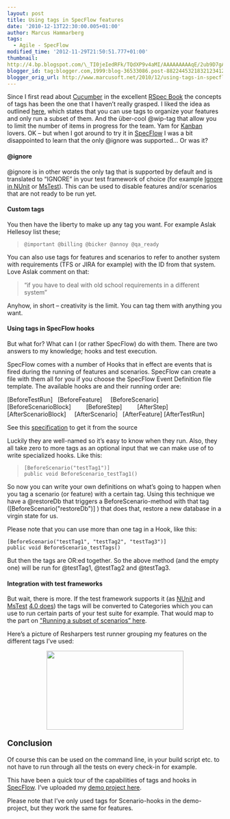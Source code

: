 ```yaml
---
layout: post
title: Using tags in SpecFlow features
date: '2010-12-13T22:30:00.005+01:00'
author: Marcus Hammarberg
tags:
  - Agile - SpecFlow
modified_time: '2012-11-29T21:50:51.777+01:00'
thumbnail:
http://4.bp.blogspot.com/\_TI0jeIedRFk/TQdXP9v4aMI/AAAAAAAAAqE/2ub9D7gAH3M/s72-c/reshaper+showing+features+with+tags+as+categories.png
blogger_id: tag:blogger.com,1999:blog-36533086.post-8822445321832123412
blogger_orig_url: http://www.marcusoft.net/2010/12/using-tags-in-specflow-features.html
---
```



<div dir="ltr" style="text-align: left;" trbidi="on">

Since I first read about
<a href="https://github.com/aslakhellesoy/cucumber/wiki"
target="_blank">Cucumber</a> in the excellent
<a href="http://www.pragprog.com/titles/achbd/the-rspec-book"
target="_blank">RSpec Book</a> the concepts of tags has been the one
that I haven’t really grasped. I liked the idea as outlined
<a href="https://github.com/aslakhellesoy/cucumber/wiki/Tags"
target="_blank">here</a>, which states that you can use tags to organize
your features and only run a subset of them. And the über-cool @wip-tag
that allow you to limit the number of items in progress for the team.
Yam for <a
href="http://www.marcusoft.net/2009/11/kanban-example-by-henrik-kniberg.html"
target="_blank">Kanban</a> lovers.
OK – but when I got around to try it in
<a href="http://www.specflow.org/" target="_blank">SpecFlow</a> I was a
bit disappointed to learn that the only @ignore was supported… Or was
it?

#### @ignore

@ignore is in other words the only tag that is supported by default and
is translated to “IGNORE” in your test framework of choice (for example
<a href="http://www.nunit.org/index.php?p=ignore&amp;r=2.4"
target="_blank">Ignore in NUnit</a> or <a
href="http://msdn.microsoft.com/en-us/library/ms182457(v=vs.80).aspx#UsingIgnoreAttribute"
target="_blank">MsTest</a>).
This can be used to disable features and/or scenarios that are not ready
to be run yet.

#### Custom tags

You then have the liberty to make up any tag you want. For example Aslak
Hellesoy list these;

>     @important @billing @bicker @annoy @qa_ready

You can also use tags for features and scenarios to refer to another
system with requirements (TFS or JIRA for example) with the ID from that
system. Love Aslak comment on that:

> “if you have to deal with old school requirements in a different
> system”

Anyhow, in short – creativity is the limit. You can tag them with
anything you want.

#### Using tags in SpecFlow hooks

But what for? What can I (or rather SpecFlow) do with them. There are
two answers to my knowledge; hooks and test execution.

SpecFlow comes with a number of Hooks that in effect are events that is
fired during the running of features and scenarios. SpecFlow can create
a file with them all for you if you choose the SpecFlow Event Definition
file template. The available hooks are and their running order are:

\[BeforeTestRun\]
  \[BeforeFeature\]
    \[BeforeScenario\]
      \[BeforeScenarioBlock\]
        \[BeforeStep\]
        \[AfterStep\]
      \[AfterScenarioBlock\]
    \[AfterScenario\]
  \[AfterFeature\]
\[AfterTestRun\]

See this <a
href="https://github.com/techtalk/SpecFlow/blob/master/Tests/FeatureTests/BeforeAfterHooks/BeforeAfterHooks.feature"
target="_blank">specification</a> to get it from the source

Luckily they are well-named so it’s easy to know when they run.
Also, they all take zero to more tags as an optional input that we can
make use of to write specialized hooks. Like this:

> ``` brush:
> [BeforeScenario("testTag1")]
> public void BeforeScenario_testTag1()
> ```

So now you can write your own definitions on what’s going to happen when
you tag a scenario (or feature) with a certain tag. Using this technique
we have a @restoreDb that triggers a BeforeScenario-method with that tag
(\[BeforeScenario("restoreDb")\] ) that does that, restore a new
database in a virgin state for us.

Please note that you can use more than one tag in a Hook, like this:

``` brush:
[BeforeScenario("testTag1", "testTag2", "testTag3")]
public void BeforeScenario_testTags()
```


But then the tags are OR:ed together. So the above method (and the empty
one) will be run for @testTag1, @testTag2 and @testTag3.

#### Integration with test frameworks

But wait, there is more. If the test framework supports it (as
<a href="http://www.nunit.org/index.php?p=category&amp;r=2.2"
target="_blank">NUnit</a> and
<a href="http://msdn.microsoft.com/en-us/library/ms182489.aspx#category"
target="_blank">MsTest</a> <a
href="http://groups.google.com/group/specflow/browse_thread/thread/5e15853e59f8219e/baaec86e7ed8da6a?lnk=gst&amp;q=tags+mstest#baaec86e7ed8da6a"
target="_blank">4.0 does</a>) the tags will be converted to Categories
which you can use to run certain parts of your test suite for example.
That would map to the part on
<a href="https://github.com/aslakhellesoy/cucumber/wiki/Tags"
target="_blank">"Running a subset of scenarios” here</a>.

Here’s a picture of Resharpers test runner grouping my features on the
different tags I’ve used:

<div class="separator" style="clear: both; text-align: center;">

<a
href="http://4.bp.blogspot.com/_TI0jeIedRFk/TQdXP9v4aMI/AAAAAAAAAqE/2ub9D7gAH3M/s1600/reshaper+showing+features+with+tags+as+categories.png"
data-imageanchor="1" style="margin-left: 1em; margin-right: 1em;"><img
src="http://4.bp.blogspot.com/_TI0jeIedRFk/TQdXP9v4aMI/AAAAAAAAAqE/2ub9D7gAH3M/s320/reshaper+showing+features+with+tags+as+categories.png"
data-border="0" width="320" height="184" /></a>

</div>

#### <span style="font-size: 19px; font-weight: bold;">Conclusion</span>

Of course this can be used on the command line, in your build script
etc. to not have to run through all the tests on every check-in for
example.

This have been a quick tour of the capabilities of tags and hooks in
<a href="http://www.specflow.org/" target="_blank">SpecFlow</a>. I’ve
uploaded my <a href="https://github.com/marcusoftnet/DemoSpecFlowTags"
target="_blank">demo project here</a>.

Please note that I’ve only used tags for Scenario-hooks in the
demo-project, but they work the same for features.

</div>
